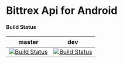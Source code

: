 # Bittrex Api for Android

#### Build Status
master | dev
------------ | -------------
[![Build Status](https://travis-ci.org/CoryCharlton/Android-Bittrex-Api.svg?branch=master)](https://travis-ci.org/CoryCharlton/Android-Bittrex-Api) | [![Build Status](https://travis-ci.org/CoryCharlton/Android-Bittrex-Api.svg?branch=dev)](https://travis-ci.org/CoryCharlton/Android-Bittrex-Api)